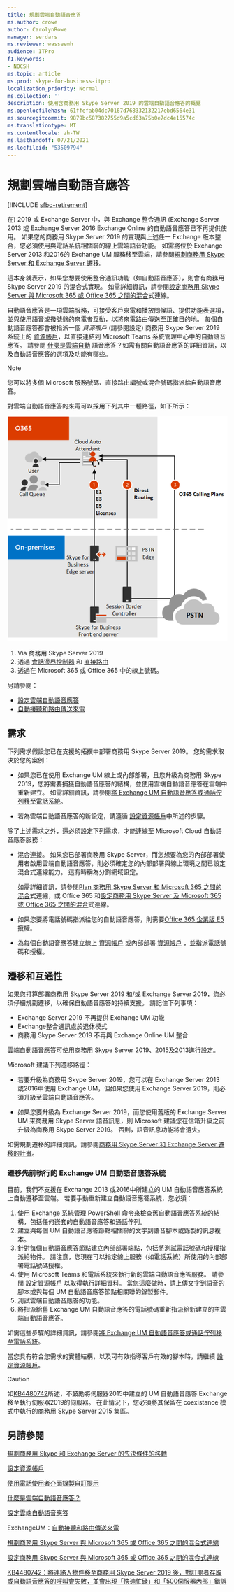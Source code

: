 ```yaml
---
title: 規劃雲端自動語音應答
ms.author: crowe
author: CarolynRowe
manager: serdars
ms.reviewer: wasseemh
audience: ITPro
f1.keywords:
- NOCSH
ms.topic: article
ms.prod: skype-for-business-itpro
localization_priority: Normal
ms.collection: ''
description: 使用含商務用 Skype Server 2019 的雲端自動語音應答的概覽
ms.openlocfilehash: 61ffefab04dc70167d768332132217ebd6564e31
ms.sourcegitcommit: 9879bc587382755d9a5cd63a75b0e7dc4e15574c
ms.translationtype: MT
ms.contentlocale: zh-TW
ms.lasthandoff: 07/21/2021
ms.locfileid: "53509794"
---
```

# <a name="plan-cloud-auto-attendants"></a>規劃雲端自動語音應答

[!INCLUDE [sfbo-retirement](../../Hub/includes/sfbo-retirement.md)]

在) 2019 或 Exchange Server 中，與 Exchange 整合通訊 (Exchange Server 2013 或 Exchange Server 2016 Exchange Online 的自動語音應答已不再提供使用。 如果您的商務用 Skype Server 2019 的實現與上述任一 Exchange 版本整合，您必須使用與電話系統相關聯的線上雲端語音功能。 如需將位於 Exchange Server 2013 和2016的 Exchange UM 服務移至雲端，請參閱[規劃商務用 Skype Server 和 Exchange Server 遷移](plan-um-migration.md)。

這本身就表示，如果您想要使用整合通訊功能（如自動語音應答），則會有商務用 Skype Server 2019 的混合式實現。 如需詳細資訊，請參閱[設定商務用 Skype Server 與 Microsoft 365 或 Office 365 之間的混合](configure-hybrid-connectivity.md)式連線。

自動語音應答是一項雲端服務，可接受客戶來電和播放問候語、提供功能表選項，並與使用語音或撥號盤的來電者互動，以將來電路由傳送至正確目的地。 每個自動語音應答都會被指派一個 *資源帳戶* (請參閱設定) 商務用 Skype Server 2019 系統上的 [資源帳戶](configure-onprem-ra.md)，以直接連結到 Microsoft Teams 系統管理中心中的自動語音應答。 請參閱 [什麼是雲端自動](/SkypeForBusiness/what-is-phone-system-in-office-365/what-are-phone-system-auto-attendants.md) 語音應答？如需有關自動語音應答的詳細資訊，以及自動語音應答的選項及功能有哪些。

> [!NOTE]
> 您可以將多個 Microsoft 服務號碼、直接路由編號或混合號碼指派給自動語音應答。

對雲端自動語音應答的來電可以採用下列其中一種路徑，如下所示：

![自動語音應答的圖表](../../SfBServer2019/media/AA-plan-concept.png)

1. Via 商務用 Skype Server 2019
2. 透過 [會話邊界控制器](/MicrosoftTeams/direct-routing-border-controllers.md) 和 [直接路由](/MicrosoftTeams/direct-routing-plan.md)
3. 透過在 Microsoft 365 或 Office 365 中的線上號碼。

另請參閱：

- [設定雲端自動語音應答](/microsoftteams/create-a-phone-system-auto-attendant)
- [自動接聽和路由傳送來電](/exchange/voice-mail-unified-messaging/automatically-answer-and-route-calls/automatically-answer-and-route-calls)

## <a name="requirements"></a>需求

下列需求假設您已在支援的拓撲中部署商務用 Skype Server 2019。  您的需求取決於您的案例：

- 如果您已在使用 Exchange UM 線上或內部部署，且您升級為商務用 Skype 2019，您將需要捕獲自動語音應答的結構，並使用雲端自動語音應答在雲端中重新建立。 如需詳細資訊，請參閱[將 Exchange UM 自動語音應答或通話佇列移至電話系統](configure-onprem-ra.md#moving-an-exchange-um-auto-attendant-or-call-queue-to-phone-system)。

- 若為雲端自動語音應答的新設定，請遵循  [設定資源帳戶](configure-onprem-ra.md)中所述的步驟。

除了上述需求之外，還必須設定下列需求，才能連線至 Microsoft Cloud 自動語音應答服務：

- 混合連接。 如果您已部署商務用 Skype Server，而您想要為您的內部部署使用者啟用雲端自動語音應答，則必須確定您的內部部署與線上環境之間已設定混合式連線能力。 這有時稱為分割網域設定。

   如需詳細資訊，請參閱[Plan 商務用 Skype Server 和 Microsoft 365 之間的混合](plan-hybrid-connectivity.md)式連線，或 Office 365 和[設定商務用 Skype Server 及 Microsoft 365 或 Office 365 之間的混合](configure-hybrid-connectivity.md)式連線。

- 如果您要將電話號碼指派給您的自動語音應答，則需要[Office 365 企業版 E5](../../SfbOnline/skype-for-business-and-microsoft-teams-add-on-licensing/license-options-based-on-your-plan/office-365-enterprise-e5-with-audio-conferencing.md)授權。
- 為每個自動語音應答建立線上 [資源帳戶](/MicrosoftTeams/manage-resource-accounts.md) 或內部部署 [資源帳戶](configure-onprem-ra.md) ，並指派電話號碼和授權。 

## <a name="migration-and-interoperability"></a>遷移和互通性

如果您打算部署商務用 Skype Server 2019 和/或 Exchange Server 2019，您必須仔細規劃遷移，以確保自動語音應答的持續支援。 請記住下列事項：

- Exchange Server 2019 不再提供 Exchange UM 功能
- Exchange整合通訊處於退休模式
- 商務用 Skype Server 2019 不再與 Exchange Online UM 整合

雲端自動語音應答可使用商務用 Skype Server 2019、2015及2013進行設定。

Microsoft 建議下列遷移路徑：

- 若要升級為商務用 Skype Server 2019，您可以在 Exchange Server 2013 或2016中使用 Exchange UM，但如果您使用 Exchange Server 2019，則必須升級至雲端自動語音應答。

- 如果您要升級為 Exchange Server 2019，而您使用舊版的 Exchange Server UM 來商務用 Skype Server 語音訊息，則 Microsoft 建議您在信箱升級之前升級為商務用 Skype Server 2019。  否則，語音訊息功能將會遺失。

如需規劃遷移的詳細資訊，請參閱[商務用 Skype Server 和 Exchange Server 遷移的計畫](plan-um-migration.md)。

### <a name="migrating-a-previously-implemented-exchange-um-auto-attendant-system"></a>遷移先前執行的 Exchange UM 自動語音應答系統

目前，我們不支援在 Exchange 2013 或2016中所建立的 UM 自動語音應答系統上自動遷移至雲端。 若要手動重新建立自動語音應答系統，您必須：

1. 使用 Exchange 系統管理 PowerShell 命令來檢查舊自動語音應答系統的結構，包括任何嵌套的自動語音應答和通話佇列。  
2. 建立與每個 UM 自動語音應答節點相關聯的文字到語音腳本或錄製的訊息複本。
3. 針對每個自動語音應答節點建立內部部署端點，包括將測試電話號碼和授權指派給物件。 請注意，您現在可以指定線上服務（如電話系統）所使用的內部部署電話號碼授權。
4. 使用 Microsoft Teams 和電話系統來執行新的雲端自動語音應答服務。 請參閱 [設定資源帳戶](configure-onprem-ra.md) 以取得執行詳細資料。 當您這麼做時，請上傳文字到語音的腳本或與每個 UM 自動語音應答節點相關聯的錄製郵件。
5. 測試雲端自動語音應答的功能。
6. 將指派給舊 Exchange UM 自動語音應答的電話號碼重新指派給新建立的主雲端自動語音應答。

如需這些步驟的詳細資訊，請參閱[將 Exchange UM 自動語音應答或通話佇列移至電話系統](configure-onprem-ra.md#moving-an-exchange-um-auto-attendant-or-call-queue-to-phone-system)。

當您具有符合您需求的實體結構，以及可有效指導客戶有效的腳本時，請繼續 [設定資源帳戶](configure-onprem-ra.md)。

> [!CAUTION]
> 如[KB4480742](https://support.microsoft.com/help/4480742/call-failures-and-500-server-internal-error-after-migration-to-2019)所述，不鼓勵將伺服器2015中建立的 UM 自動語音應答 Exchange 移至執行伺服器2019的伺服器。 在此情況下，您必須將其保留在 coexistance 模式中執行的商務用 Skype Server 2015 集區。

## <a name="see-also"></a>另請參閱

[規劃商務用 Skype 和 Exchange Server 的先決條件的移轉](plan-um-migration.md)

[設定資源帳戶](configure-onprem-ra.md)

[使用電話使用者介面錄製自訂提示](/exchange/voice-mail-unified-messaging/greetings-announcements-menus-and-prompts/enable-custom-prompt-recording)

[什麼是雲端自動語音應答？](/SkypeForBusiness/what-is-phone-system-in-office-365/what-are-phone-system-auto-attendants)

[設定雲端自動語音應答](/microsoftteams/create-a-phone-system-auto-attendant)

ExchangeUM：[自動接聽和路由傳送來電](/exchange/voice-mail-unified-messaging/automatically-answer-and-route-calls/automatically-answer-and-route-calls)

[規劃商務用 Skype Server 與 Microsoft 365 或 Office 365 之間的混合式連線](plan-hybrid-connectivity.md)

[設定商務用 Skype Server 與 Microsoft 365 或 Office 365 之間的混合式連線](configure-hybrid-connectivity.md)

[KB4480742：將連絡人物件移至商務用 Skype Server 2019 後，對訂閱者存取或自動語音應答的呼叫會失敗，並會出現「快速忙碌」和「500伺服器內部」錯誤](https://support.microsoft.com/help/4480742/call-failures-and-500-server-internal-error-after-migration-to-2019)